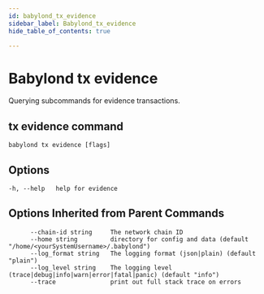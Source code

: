 ```yaml
---
id: babylond_tx_evidence
sidebar_label: Babylond_tx_evidence
hide_table_of_contents: true

---
```


# Babylond tx evidence
Querying subcommands for evidence transactions.
## tx evidence command
```
babylond tx evidence [flags]
```
## Options
```
-h, --help   help for evidence
```
## Options Inherited from Parent Commands
```
      --chain-id string     The network chain ID
      --home string         directory for config and data (default "/home/<yourSystemUsername>/.babylond")
      --log_format string   The logging format (json|plain) (default "plain")
      --log_level string    The logging level (trace|debug|info|warn|error|fatal|panic) (default "info")
      --trace               print out full stack trace on errors
```